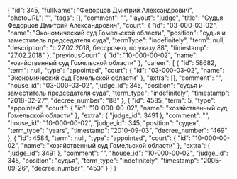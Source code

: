 {
    "id": 345,
    "fullName": "Федорцов Дмитрий Александрович",
    "photoURL": "",
    "tags": [],
    "comment": "",
    "layout": "judge",
    "title": "Судья Федорцов Дмитрий Александрович",
    "court": {
        "id": "03-000-03-02",
        "name": "Экономический суд Гомельской области",
        "position": "судья и заместитель председателя суда",
        "termType": "indefinitely",
        "term": null,
        "description": "c 27.02.2018, бессрочно, по указу 88",
        "timestamp": "27.02.2018"
    },
    "previousCourt": {
        "id": "10-000-00-02",
        "name": "хозяйственный суд Гомельской области"
    },
    "career": [
        {
            "id": 58682,
            "term": null,
            "type": "appointed",
            "court": {
                "id": "03-000-03-02",
                "name": "Экономический суд Гомельской области"
            },
            "extra": [],
            "comment": "",
            "house_id": "03-000-03-02",
            "judge_id": 345,
            "position": "судья и заместитель председателя суда",
            "term_type": "indefinitely",
            "timestamp": "2018-02-27",
            "decree_number": "88"
        },
        {
            "id": 4585,
            "term": 5,
            "type": "appointed",
            "court": {
                "id": "10-000-00-02",
                "name": "хозяйственный суд Гомельской области"
            },
            "extra": {
                "judge_id": 3491
            },
            "comment": "",
            "house_id": "10-000-00-02",
            "judge_id": 345,
            "position": "судья",
            "term_type": "years",
            "timestamp": "2010-09-03",
            "decree_number": "469"
        },
        {
            "id": 4584,
            "term": null,
            "type": "appointed",
            "court": {
                "id": "10-000-00-02",
                "name": "хозяйственный суд Гомельской области"
            },
            "extra": {
                "judge_id": 3491
            },
            "comment": "",
            "house_id": "10-000-00-02",
            "judge_id": 345,
            "position": "судья",
            "term_type": "indefinitely",
            "timestamp": "2005-09-26",
            "decree_number": "453"
        }
    ]
}